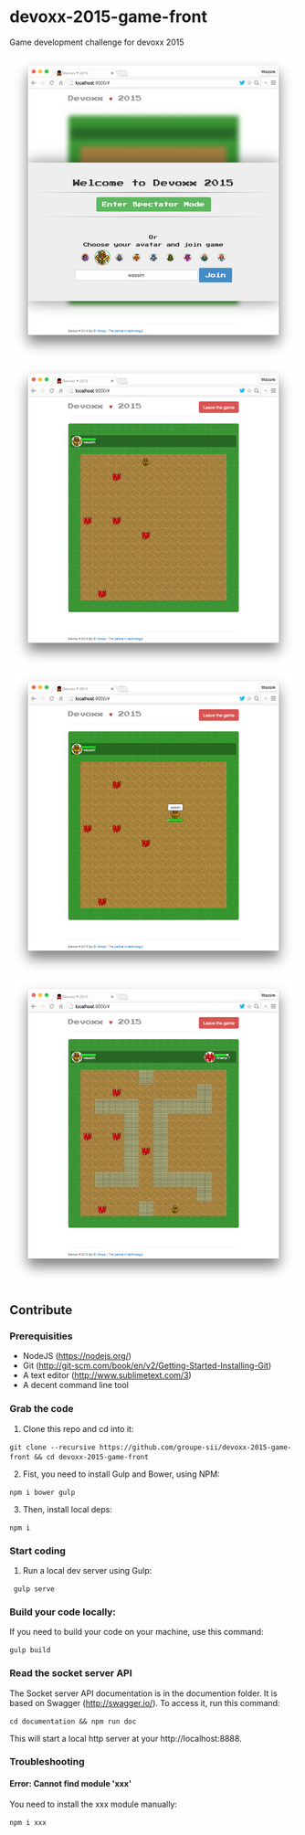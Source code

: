 # devoxx-2015-game-front
Game development challenge for devoxx 2015

![Alt text](screenshots/1.png?raw=true "Devoxx ♥ 2015")
![Alt text](screenshots/2.png?raw=true "Devoxx ♥ 2015")
![Alt text](screenshots/3.png?raw=true "Devoxx ♥ 2015")
![Alt text](screenshots/4.png?raw=true "Devoxx ♥ 2015")

## Contribute

### Prerequisities

- NodeJS (https://nodejs.org/)
- Git (http://git-scm.com/book/en/v2/Getting-Started-Installing-Git)
- A text editor (http://www.sublimetext.com/3)
- A decent command line tool

### Grab the code

1) Clone this repo and cd into it:

```git clone --recursive https://github.com/groupe-sii/devoxx-2015-game-front && cd devoxx-2015-game-front```

2) Fist, you need to install Gulp and Bower, using NPM:

```npm i bower gulp```

3) Then, install local deps:

```npm i```

### Start coding

1) Run a local dev server using Gulp:

``` gulp serve```

### Build your code locally:

If you need to build your code on your machine, use this command:

```gulp build```

### Read the socket server API

The Socket server API documentation is in the documention folder. It is based on Swagger (http://swagger.io/). To access it, run this command:

```cd documentation && npm run doc```

This will start a local http server at your http://localhost:8888.

### Troubleshooting
#### Error: Cannot find module 'xxx'
You need to install the xxx module manually:

```npm i xxx```

